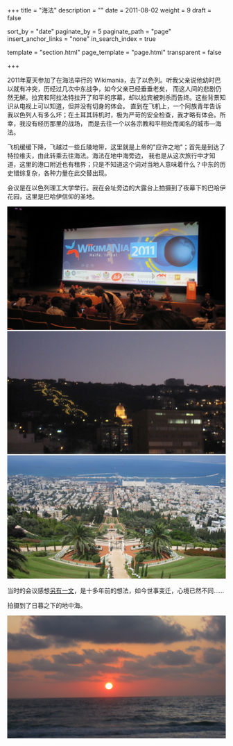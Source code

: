 +++
title = "海法"
description = ""
date = 2011-08-02
weight = 9
draft = false

sort_by = "date"
paginate_by = 5
paginate_path = "page"
insert_anchor_links = "none"
in_search_index = true

template = "section.html"
page_template = "page.html"
transparent = false

+++

2011年夏天参加了在海法举行的 Wikimania，去了以色列。听我父亲说他幼时巴以就有冲突，历经过几次中东战争，如今父亲已经垂垂老矣，
而这人间的悲剧仍然无解。拉宾和阿拉法特拉开了和平的序幕，却以拉宾被刺杀而告终。这些背景知识从电视上可以知道，但并没有切身的体会。
直到在飞机上，一个阿族青年告诉我以色列人有多么坏；在土耳其转机时，极为严苛的安全检查，我才略有体会。所幸，我没有经历那里的战场，
而是去往一个以各宗教和平相处而闻名的城市—海法。

飞机缓缓下降，飞越过一些丘陵地带，这里就是上帝的"应许之地"；首先是到达了特拉维夫，由此转乘去往海法。海法在地中海旁边，
我也是从这次旅行中才知道，这里的港口附近也有租界；只是不知道这个词对当地人意味着什么？中东的历史错综复杂，各种力量在此交替出现。

会议是在以色列理工大学举行。我在会址旁边的大露台上拍摄到了夜幕下的巴哈伊花园，这里是巴哈伊信仰的圣地。

![会议](wikimania.jpeg)
![花园](garden-in-night.jpeg)
![花园](garden.jpeg)

当时的会议感想[另有一文](/essay/travel/wikimania/)，是十多年前的想法，如今世事变迁，心境已然不同……

拍摄到了日暮之下的地中海。

![日落](sunset.jpeg)














